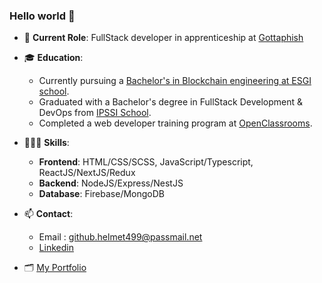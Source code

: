 ### Hello world 👋

- 🏢 **Current Role**: FullStack developer in apprenticeship at [Gottaphish](https://gottaphish.com/)

- 🎓 **Education**:
  - Currently pursuing a [Bachelor's in Blockchain engineering at ESGI school](https://www.esgi.fr/programmes/ingenierie-blockchain.html).
  - Graduated with a Bachelor's degree in FullStack Development & DevOps from [IPSSI School](https://ecole-ipssi.com/formations-informatique/bachelor-developpeur-fullstack-devops/).
  - Completed a web developer training program at [OpenClassrooms](https://openclassrooms.com/fr/paths/717-developpeur-web).

- 🧑🏻‍💻 **Skills**:
  - **Frontend**: HTML/CSS/SCSS, JavaScript/Typescript, ReactJS/NextJS/Redux
  - **Backend**: NodeJS/Express/NestJS
  - **Database**: Firebase/MongoDB

- 📫 **Contact**:
  - Email : github.helmet499@passmail.net
  - [Linkedin](https://www.linkedin.com/in/kevin-rousseau-20a7b11b5/)

- 🗂️ [My Portfolio](https://www.rousseau-kevin-portfolio.com/)



